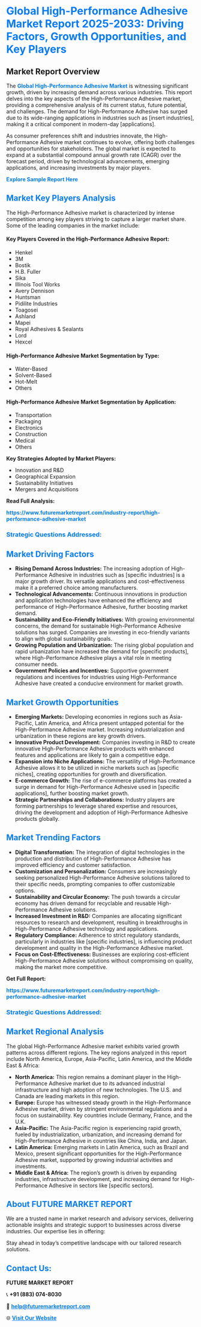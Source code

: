 <h1 style="color: #007BFF;">Global High-Performance Adhesive Market Report 2025-2033: Driving Factors, Growth Opportunities, and Key Players</h1>

<section id="overview">
<h2>Market Report Overview</h2>
<p>The <a href="https://www.futuremarketreport.com/industry-report/high-performance-adhesive-market" style="color: #007BFF; text-decoration: none;"><strong>Global High-Performance Adhesive Market</strong></a> is witnessing significant growth, driven by increasing demand across various industries. This report delves into the key aspects of the High-Performance Adhesive market, providing a comprehensive analysis of its current status, future potential, and challenges. The demand for High-Performance Adhesive has surged due to its wide-ranging applications in industries such as [insert industries], making it a critical component in modern-day [applications].</p>
<p>As consumer preferences shift and industries innovate, the High-Performance Adhesive market continues to evolve, offering both challenges and opportunities for stakeholders. The global market is expected to expand at a substantial compound annual growth rate (CAGR) over the forecast period, driven by technological advancements, emerging applications, and increasing investments by major players.</p>
</section>

<section id="overview">
<p><a href="https://www.futuremarketreport.com/request-sample/reportId=30255" style="color: #007BFF; text-decoration: none;"><strong>Explore Sample Report Here</strong></a></p>
</section>

<section id="key-players">
<h2 style="color: #007BFF;">Market Key Players Analysis</h2>
<p>The High-Performance Adhesive market is characterized by intense competition among key players striving to capture a larger market share. Some of the leading companies in the market include:</p>
<h4>Key Players Covered in the High-Performance Adhesive Report:</h4>
<ul><li>Henkel</li><li>3M</li><li>Bostik</li><li>H.B. Fuller</li><li>Sika</li><li>Illinois Tool Works</li><li>Avery Dennison</li><li>Huntsman</li><li>Pidilite Industries</li><li>Toagosei</li><li>Ashland</li><li>Mapei</li><li>Royal Adhesives &amp; Sealants</li><li>Lord</li><li>Hexcel</li></ul>
<h4>High-Performance Adhesive Market Segmentation by Type:</h4>
<ul><li>Water-Based</li><li>Solvent-Based</li><li>Hot-Melt</li><li>Others</li></ul>

<h4>High-Performance Adhesive Market Segmentation by Application:</h4>
<ul><li>Transportation</li><li>Packaging</li><li>Electronics</li><li>Construction</li><li>Medical</li><li>Others</li></ul>
<p><strong>Key Strategies Adopted by Market Players:</strong></p>
<ul>
<li>Innovation and R&D</li>
<li>Geographical Expansion</li>
<li>Sustainability Initiatives</li>
<li>Mergers and Acquisitions</li>
</ul>
</section>

<section>
<p><strong>Read Full Analysis: </strong></p><a href="https://www.futuremarketreport.com/industry-report/high-performance-adhesive-market" style="color: #007BFF; text-decoration: none;"><strong>https://www.futuremarketreport.com/industry-report/high-performance-adhesive-market</strong></a>
<h3 style="color: #007BFF;">Strategic Questions Addressed:</h3>
</section>

<section id="driving-factors">
<h2 style="color: #007BFF;">Market Driving Factors</h2>
<ul>
<li><strong>Rising Demand Across Industries:</strong> The increasing adoption of High-Performance Adhesive in industries such as [specific industries] is a major growth driver. Its versatile applications and cost-effectiveness make it a preferred choice among manufacturers.</li>
<li><strong>Technological Advancements:</strong> Continuous innovations in production and application technologies have enhanced the efficiency and performance of High-Performance Adhesive, further boosting market demand.</li>
<li><strong>Sustainability and Eco-Friendly Initiatives:</strong> With growing environmental concerns, the demand for sustainable High-Performance Adhesive solutions has surged. Companies are investing in eco-friendly variants to align with global sustainability goals.</li>
<li><strong>Growing Population and Urbanization:</strong> The rising global population and rapid urbanization have increased the demand for [specific products], where High-Performance Adhesive plays a vital role in meeting consumer needs.</li>
<li><strong>Government Policies and Incentives:</strong> Supportive government regulations and incentives for industries using High-Performance Adhesive have created a conducive environment for market growth.</li>
</ul>
</section>

<section id="growth-opportunities">
<h2 style="color: #007BFF;">Market Growth Opportunities</h2>
<ul>
<li><strong>Emerging Markets:</strong> Developing economies in regions such as Asia-Pacific, Latin America, and Africa present untapped potential for the High-Performance Adhesive market. Increasing industrialization and urbanization in these regions are key growth drivers.</li>
<li><strong>Innovative Product Development:</strong> Companies investing in R&D to create innovative High-Performance Adhesive products with enhanced features and applications are likely to gain a competitive edge.</li>
<li><strong>Expansion into Niche Applications:</strong> The versatility of High-Performance Adhesive allows it to be utilized in niche markets such as [specific niches], creating opportunities for growth and diversification.</li>
<li><strong>E-commerce Growth:</strong> The rise of e-commerce platforms has created a surge in demand for High-Performance Adhesive used in [specific applications], further boosting market growth.</li>
<li><strong>Strategic Partnerships and Collaborations:</strong> Industry players are forming partnerships to leverage shared expertise and resources, driving the development and adoption of High-Performance Adhesive products globally.</li>
</ul>
</section>

<section id="trending-factors">
<h2 style="color: #007BFF;">Market Trending Factors</h2>
<ul>
<li><strong>Digital Transformation:</strong> The integration of digital technologies in the production and distribution of High-Performance Adhesive has improved efficiency and customer satisfaction.</li>
<li><strong>Customization and Personalization:</strong> Consumers are increasingly seeking personalized High-Performance Adhesive solutions tailored to their specific needs, prompting companies to offer customizable options.</li>
<li><strong>Sustainability and Circular Economy:</strong> The push towards a circular economy has driven demand for recyclable and reusable High-Performance Adhesive solutions.</li>
<li><strong>Increased Investment in R&D:</strong> Companies are allocating significant resources to research and development, resulting in breakthroughs in High-Performance Adhesive technology and applications.</li>
<li><strong>Regulatory Compliance:</strong> Adherence to strict regulatory standards, particularly in industries like [specific industries], is influencing product development and quality in the High-Performance Adhesive market.</li>
<li><strong>Focus on Cost-Effectiveness:</strong> Businesses are exploring cost-efficient High-Performance Adhesive solutions without compromising on quality, making the market more competitive.</li>
</ul>
</section>

<section>
<p><strong>Get Full Report: </strong></p><a href="https://www.futuremarketreport.com/industry-report/high-performance-adhesive-market" style="color: #007BFF; text-decoration: none;"><strong>https://www.futuremarketreport.com/industry-report/high-performance-adhesive-market</strong></a>
<h3 style="color: #007BFF;">Strategic Questions Addressed:</h3>
</section>


<section id="regional-analysis">
<h2 style="color: #007BFF;">Market Regional Analysis</h2>
<p>The global High-Performance Adhesive market exhibits varied growth patterns across different regions. The key regions analyzed in this report include North America, Europe, Asia-Pacific, Latin America, and the Middle East & Africa:</p>
<ul>
<li><strong>North America:</strong> This region remains a dominant player in the High-Performance Adhesive market due to its advanced industrial infrastructure and high adoption of new technologies. The U.S. and Canada are leading markets in this region.</li>
<li><strong>Europe:</strong> Europe has witnessed steady growth in the High-Performance Adhesive market, driven by stringent environmental regulations and a focus on sustainability. Key countries include Germany, France, and the U.K.</li>
<li><strong>Asia-Pacific:</strong> The Asia-Pacific region is experiencing rapid growth, fueled by industrialization, urbanization, and increasing demand for High-Performance Adhesive in countries like China, India, and Japan.</li>
<li><strong>Latin America:</strong> Emerging markets in Latin America, such as Brazil and Mexico, present significant opportunities for the High-Performance Adhesive market, supported by growing industrial activities and investments.</li>
<li><strong>Middle East & Africa:</strong> The region’s growth is driven by expanding industries, infrastructure development, and increasing demand for High-Performance Adhesive in sectors like [specific sectors].</li>
</ul>
</section>

<footer>
<h2 style="color: #007BFF;">About FUTURE MARKET REPORT</h2>
<p>We are a trusted name in market research and advisory services, delivering actionable insights and strategic support to businesses across diverse industries. Our expertise lies in offering:</p>

<p>Stay ahead in today’s competitive landscape with our tailored research solutions.</p>

<h2 style="color: #007BFF;">Contact Us:</h2>
<p><strong>FUTURE MARKET REPORT</strong></p>
<p>📞 <strong>+91 (883) 074-8030</strong></p>
<p>📧 <strong><a href="mailto:help@futuremarketreport.com" style="color: #007BFF;">help@futuremarketreport.com</a></strong></p>
<p>🌐 <strong><a href="https://www.futuremarketreport.com/" style="color: #007BFF;">Visit Our Website</a></strong></p>
</footer>